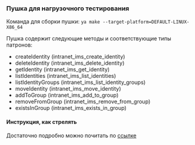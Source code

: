 ### Пушка для нагрузочного тестирования

Команда для сборки пушки:
``` ya make --target-platform=DEFAULT-LINUX-X86_64  ```

Пушка содержит следующие методы и соответствующие типы патронов:
- createIdentity (intranet_ims_create_identity)
- deleteIdentity (intranet_ims_delete_identity)
- getIdentity (intranet_ims_get_identity)
- listIdentities (intranet_ims_list_identities)
- listIdentityGroups (intranet_ims_list_identity_groups)
- moveIdentity (intranet_ims_move_identity)
- addToGroup (intranet_ims_add_to_group)
- removeFromGroup (intranet_ims_remove_from_group)
- existsInGroup (intranet_ims_exists_in_group)

#### Инструкция, как стрелять
Достаточно подробно можно почитать по [ссылке](https://wiki.yandex-team.ru/telephony/backend/load-testing/#njuansypogrpc)
